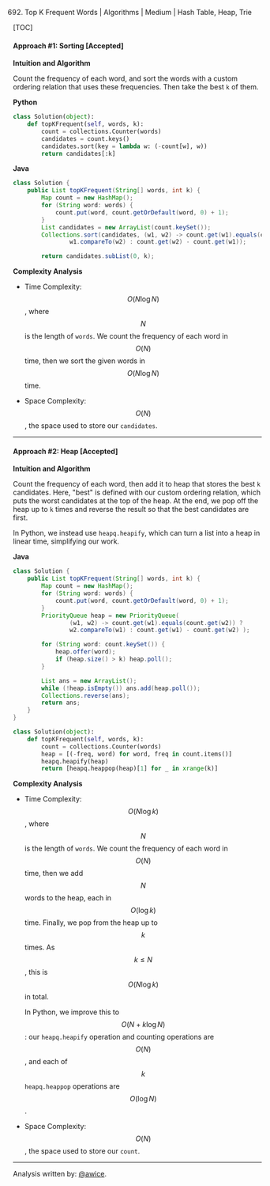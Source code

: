 692. Top K Frequent Words | Algorithms | Medium | Hash Table, Heap, Trie

[TOC]


#### Approach #1: Sorting [Accepted]

**Intuition and Algorithm**

Count the frequency of each word, and sort the words with a custom ordering relation that uses these frequencies.  Then take the best `k` of them.

**Python**
```python
class Solution(object):
    def topKFrequent(self, words, k):
        count = collections.Counter(words)
        candidates = count.keys()
        candidates.sort(key = lambda w: (-count[w], w))
        return candidates[:k]
```

**Java**
```java
class Solution {
    public List topKFrequent(String[] words, int k) {
        Map count = new HashMap();
        for (String word: words) {
            count.put(word, count.getOrDefault(word, 0) + 1);
        }
        List candidates = new ArrayList(count.keySet());
        Collections.sort(candidates, (w1, w2) -> count.get(w1).equals(count.get(w2)) ?
                w1.compareTo(w2) : count.get(w2) - count.get(w1));

        return candidates.subList(0, k);
```

**Complexity Analysis**

* Time Complexity: $$O(N \log{N})$$, where $$N$$ is the length of `words`.  We count the frequency of each word in $$O(N)$$ time, then we sort the given words in $$O(N \log{N})$$ time.

* Space Complexity: $$O(N)$$, the space used to store our `candidates`.

---

#### Approach #2: Heap [Accepted]

**Intuition and Algorithm**

Count the frequency of each word, then add it to heap that stores the best `k` candidates.  Here, "best" is defined with our custom ordering relation, which puts the worst candidates at the top of the heap.  At the end, we pop off the heap up to `k` times and reverse the result so that the best candidates are first.

In Python, we instead use `heapq.heapify`, which can turn a list into a heap in linear time, simplifying our work.

**Java**
```java
class Solution {
    public List topKFrequent(String[] words, int k) {
        Map count = new HashMap();
        for (String word: words) {
            count.put(word, count.getOrDefault(word, 0) + 1);
        }
        PriorityQueue heap = new PriorityQueue(
                (w1, w2) -> count.get(w1).equals(count.get(w2)) ?
                w2.compareTo(w1) : count.get(w1) - count.get(w2) );

        for (String word: count.keySet()) {
            heap.offer(word);
            if (heap.size() > k) heap.poll();
        }

        List ans = new ArrayList();
        while (!heap.isEmpty()) ans.add(heap.poll());
        Collections.reverse(ans);
        return ans;
    }
}
```

```python
class Solution(object):
    def topKFrequent(self, words, k):
        count = collections.Counter(words)
        heap = [(-freq, word) for word, freq in count.items()]
        heapq.heapify(heap)
        return [heapq.heappop(heap)[1] for _ in xrange(k)]
```

**Complexity Analysis**

* Time Complexity: $$O(N \log{k})$$, where $$N$$ is the length of `words`.  We count the frequency of each word in $$O(N)$$ time, then we add $$N$$ words to the heap, each in $$O(\log {k})$$ time.  Finally, we pop from the heap up to $$k$$ times.  As $$k \leq N$$, this is $$O(N \log{k})$$ in total.

  In Python, we improve this to $$O(N + k \log {N})$$: our `heapq.heapify` operation and counting operations are $$O(N)$$, and each of $$k$$ `heapq.heappop` operations are $$O(\log {N})$$.

* Space Complexity: $$O(N)$$, the space used to store our `count`.

---

Analysis written by: [@awice](https://leetcode.com/awice).
